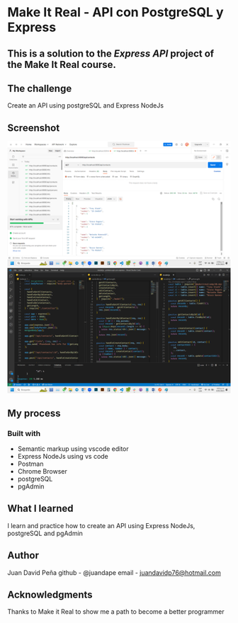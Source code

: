 # Make It Real - API con PostgreSQL y Express
## This is a solution to the *Express API* project of the Make It Real course.

## The challenge
Create an API using postgreSQL and Express NodeJs

## Screenshot
![print screen](./assets/print-screen1.png)
![print screen](./assets/print-screen2.png)
## My process
### Built with
- Semantic markup using vscode editor
- Express NodeJs using vs code
- Postman
- Chrome Browser
- postgreSQL
- pgAdmin

## What I learned
I learn and practice how to create an API using Express NodeJs, postgreSQL and pgAdmin

## Author
Juan David Peña
github - @juandape
email - juandavidp76@hotmail.com

## Acknowledgments
Thanks to Make it Real to show me a path to become a better programmer
